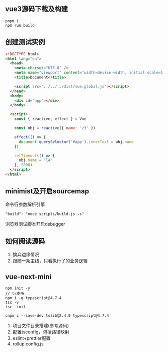 ## vue3源码下载及构建

```
pnpm i
npm run build
```



## 创建测试实例

```html
<!DOCTYPE html>
<html lang="en">
  <head>
    <meta charset="UTF-8" />
    <meta name="viewport" content="width=device-width, initial-scale=1.0" />
    <title>Document</title>

    <script src="../../../dist/vue.global.js"></script>
  </head>
  <body>
    <div id="app"></div>
  </body>

  <script>
    const { reactive, effect } = Vue

    const obj = reactive({ name: 'z3' })

    effect(() => {
      document.querySelector('#app').innerText = obj.name
    })

    setTimeout(() => {
      obj.name = 'l4'
    }, 2000)
  </script>
</html>
```

## minimist及开启sourcemap

命令行参数解析引擎

```
"build": "node scripts/build.js -s"
```

浏览器测试脚本开启debugger

## 如何阅读源码

1. 摈弃边缘情况
2. 跟随一条主线，只看执行了的业务逻辑

## vue-next-mini

```
npm init -y
// ts支持
npm i -g typescript@4.7.4
tsc -v
tsc -init

cnpm i --save-dev tslib@2.4.0 typescript@4.7.4
```

1. 项目文件目录搭建(参考源码)
2. 配置tsconfig，包括路径映射
3. eslint+prettier配置
4. rollup.config.js

